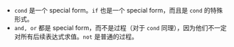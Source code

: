* `cond` 是一个 special form。`if` 也是一个 special form，而且是 `cond` 的特殊形式。 
* `and, or` 都是 special form，而不是过程（对于 `cond` 同理），因为他们不一定对所有后续表达式求值。`not` 是普通的过程。
